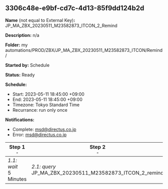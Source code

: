 ## 3306c48e-e9bf-cd7c-4d13-85f9dd124b2d

**Name** (not equal to External Key)**:** JP_MA_ZBX_20230511_M23582873_ITCON_2_Remind

**Description:** n/a

**Folder:** my automations/PROD/ZBX/JP_MA_ZBX_20230511_M23582873_ITCON/Remind/

**Started by:** Schedule

**Status:** Ready

**Schedule:**

* Start: 2023-05-11 18:45:00 +09:00
* End: 2023-05-11 18:45:00 +09:00
* Timezone: Tokyo Standard Time
* Recurrance: run only once

**Notifications:**

* Complete: msd@directus.co.jp
* Error: msd@directus.co.jp

| Step 1<br>_<small>-</small>_ | Step 2<br>_<small>-</small>_ | Step 3<br>_<small>-</small>_ |
| --- | --- | --- |
| _1.1: wait_<br>5 Minutes | _2.1: query_<br>JP_MA_ZBX_20230511_M23582873_ITCON_2_remind | _3.1: emailSend_<br>JP_MA_ZBX_20230511_M23582873_ITCON_2_remind |
